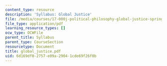```yaml
---
content_type: resource
description: 'Syllabus: Global Justice'
file: /media/courses/17-000j-political-philosophy-global-justice-spring-2003/6d169df02757e09a29041cde69f26f0b_global_justice.pdf
file_type: application/pdf
learning_resource_types: []
ocw_type: OCWFile
parent_title: Syllabus
parent_type: CourseSection
resourcetype: Document
title: global_justice.pdf
uid: 6d169df0-2757-e09a-2904-1cde69f26f0b
---
```

